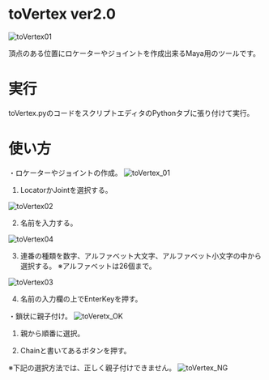 # toVertex ver2.0
![toVertex01](https://user-images.githubusercontent.com/63567522/107171465-38c95a00-6a06-11eb-8ba6-bf978433fafb.png)

頂点のある位置にロケーターやジョイントを作成出来るMaya用のツールです。

# 実行
toVertex.pyのコードをスクリプトエディタのPythonタブに張り付けて実行。

# 使い方
・ロケーターやジョイントの作成。
![toVertex_01](https://user-images.githubusercontent.com/63567522/107173113-5dbfcc00-6a0a-11eb-9c1c-b0a63bf4c345.gif)

1. LocatorかJointを選択する。

![toVertex02](https://user-images.githubusercontent.com/63567522/107173370-f9513c80-6a0a-11eb-9b51-16800040ec19.png)

2. 名前を入力する。

![toVertex04](https://user-images.githubusercontent.com/63567522/107176352-77651180-6a12-11eb-83db-ca8a04ee53b8.png)

3. 連番の種類を数字、アルファベット大文字、アルファベット小文字の中から選択する。
※アルファベットは26個まで。

![toVertex03](https://user-images.githubusercontent.com/63567522/107173455-2aca0800-6a0b-11eb-9f37-acdb576154ae.png)

4. 名前の入力欄の上でEnterKeyを押す。

・鎖状に親子付け。
![toVeretx_OK](https://user-images.githubusercontent.com/63567522/107174510-bf356a00-6a0d-11eb-921b-40b2b4d815cb.gif)

1. 親から順番に選択。

2. Chainと書いてあるボタンを押す。

※下記の選択方法では、正しく親子付けできません。
![toVertex_NG](https://user-images.githubusercontent.com/63567522/107174514-c3fa1e00-6a0d-11eb-9c92-1bf12027de6e.gif)

